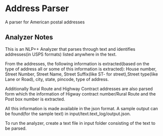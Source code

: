 # Address Parser

A parser for American postal addresses

## Analyzer Notes

This is an NLP++ Analyzer that parses through text and identifies addresses(in USPS formats) listed anywhere in the text.

From the addresses, the following information is extracted(based on the type of address all or some of this information is extracted): House number, Street Number, Street Name, Street Suffix(like ST- for street),Street type(like Lane or Road), city, state, pincode, type of address.

Additionally Rural Route and Highway Contract addresses are also parsed form which the information of Higway contract number/Rural Route and the Post box number is extracted.

All this information is made available in the json format. A sample output can be found(for the sample text) in input/text.text_log/output.json.

To run the analyzer, create a text file in input folder consisting of the text to be parsed.
